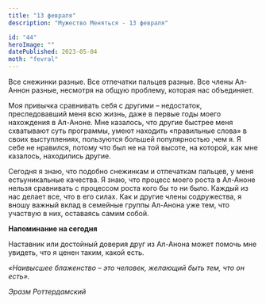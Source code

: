 ```yaml
---
title: "13 февраля"
description: "Мужество Меняться - 13 февраля"

id: "44"
heroImage: ""
datePublished: 2023-05-04
moth: "fevral"
---
```


Все снежинки разные. Все отпечатки пальцев разные. Все члены Ал- Аннон разные,
несмотря на общую проблему, которая нас объединяет.

Моя привычка сравнивать себя с другими – недостаток, преследовавший меня всю
жизнь, даже в первые годы моего нахождения в Ал-Аноне. Мне казалось, что
другие быстрее меня схватывают суть программы, умеют находить «правильные
слова» в своих выступлениях, пользуются большей популярностью ,чем я. Я себе
не нравился, потому что был не на той высоте, на которой, как мне казалось,
находились другие.

Сегодня я знаю, что подобно снежинкам и отпечаткам пальцев, у меня
естьуникальные качества. Я знаю, что процесс моего роста в Ал-Аноне нельзя
сравнивать с процессом роста кого бы то ни было. Каждый из нас делает все, что
в его силах. Как и другие члены содружества, я вношу важный вклад в семейные
группы Ал-Анона уже тем, что участвую в них, оставаясь самим собой.

**Напоминание на сегодня**

Наставник или достойный доверия друг из Ал-Анона может помочь мне увидеть, что
я ценен таким, какой есть.

_«Наивысшее блаженство – это человек, желающий быть тем, что он есть»._

_Эразм Роттердамский_
